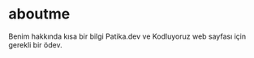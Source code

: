 # aboutme
Benim hakkında kısa bir bilgi Patika.dev ve Kodluyoruz web sayfası için gerekli bir ödev.
